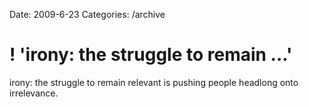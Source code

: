 Date: 2009-6-23
Categories: /archive

# ! 'irony: the struggle to remain ...'

irony: the struggle to remain relevant is pushing people headlong onto irrelevance.
